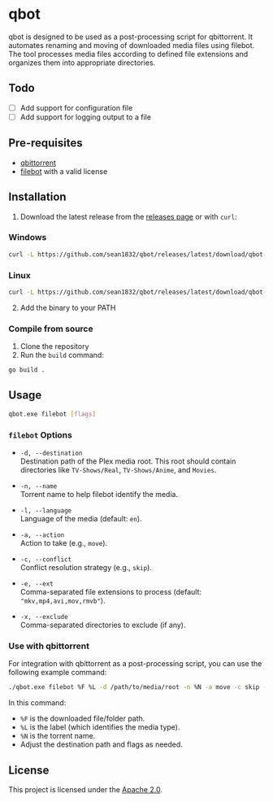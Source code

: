# qbot
qbot is designed to be used as a post-processing script for qbittorrent. It automates renaming and moving of downloaded media files using filebot. The tool processes media files according to defined file extensions and organizes them into appropriate directories.

## Todo
- [ ] Add support for configuration file
- [ ] Add support for logging output to a file

## Pre-requisites
- [qbittorrent](https://www.qbittorrent.org/)
- [filebot](https://www.filebot.net/) with a valid license

## Installation
1. Download the latest release from the [releases page](https://github.com/sean1832/qbot/releases/latest) or with `curl`:
### Windows
```bash
curl -L https://github.com/sean1832/qbot/releases/latest/download/qbot-win-amd64.exe -o qbot.exe
```
### Linux
```bash
curl -L https://github.com/sean1832/qbot/releases/latest/download/qbot-linux-amd64 -o qbot
```

2. Add the binary to your PATH

### Compile from source
1. Clone the repository
2. Run the `build` command:
```bash
go build .
```

## Usage
```bash
qbot.exe filebot [flags]
```


### `filebot` Options
- `-d, --destination`  
  Destination path of the Plex media root. This root should contain directories like `TV-Shows/Real`, `TV-Shows/Anime`, and `Movies`.

- `-n, --name`  
  Torrent name to help filebot identify the media.

- `-l, --language`  
  Language of the media (default: `en`).

- `-a, --action`  
  Action to take (e.g., `move`).

- `-c, --conflict`  
  Conflict resolution strategy (e.g., `skip`).

- `-e, --ext`  
  Comma-separated file extensions to process (default: `"mkv,mp4,avi,mov,rmvb"`).

- `-x, --exclude`  
  Comma-separated directories to exclude (if any).

### Use with qbittorrent
For integration with qbittorrent as a post-processing script, you can use the following example command:
```bash
./qbot.exe filebot %F %L -d /path/to/media/root -n %N -a move -c skip -l en -e "mkv,mp4,avi,mov,rmvb" -x "sample,extras" -t /path/to/temp_root
```
In this command:
- `%F` is the downloaded file/folder path.
- `%L` is the label (which identifies the media type).
- `%N` is the torrent name.
- Adjust the destination path and flags as needed.

## License
This project is licensed under the [Apache 2.0](LICENSE).